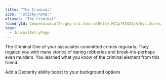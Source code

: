 ```yaml
---
title: "The Criminal"
icon: ":sticky-note:"
aliases: "The Criminal"
foundryId: Compendium.pf2e.gmg-srd.JournalEntry.MCIp76IWZ2pk7dyz.JournalEntryPage.tjxIUbcMWG7W1PNo
tags:
  - JournalEntryPage
---
```

The Criminal One of your associates committed crimes regularly. They regaled you with many stories of daring robberies and break-ins-perhaps even murders. You learned what you know of the criminal element from this friend.

Add a Dexterity ability boost to your background options